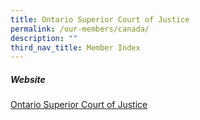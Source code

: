 ```yaml
---
title: Ontario Superior Court of Justice
permalink: /our-members/canada/
description: ""
third_nav_title: Member Index
---
```

##### Website
[Ontario Superior Court of Justice](https://www.ontariocourts.ca/scj/ )




